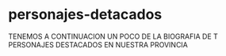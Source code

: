 # personajes-detacados
TENEMOS A CONTINUACION UN POCO DE LA BIOGRAFIA DE T PERSONAJES DESTACADOS EN NUESTRA PROVINCIA

